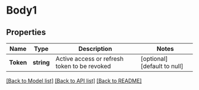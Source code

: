# Body1

## Properties
Name | Type | Description | Notes
------------ | ------------- | ------------- | -------------
**Token** | **string** | Active access or refresh token to be revoked | [optional] [default to null]

[[Back to Model list]](../README.md#documentation-for-models) [[Back to API list]](../README.md#documentation-for-api-endpoints) [[Back to README]](../README.md)


